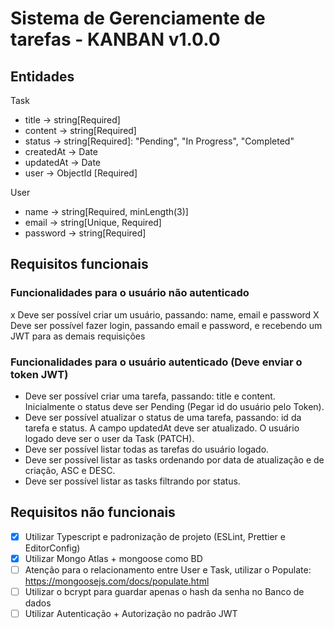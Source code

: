 # Sistema de Gerenciamente de tarefas - KANBAN v1.0.0

## Entidades

Task

- title -> string[Required]
- content -> string[Required]
- status -> string[Required]: "Pending", "In Progress", "Completed"
- createdAt -> Date
- updatedAt -> Date
- user -> ObjectId [Required]

User

- name -> string[Required, minLength(3)]
- email -> string[Unique, Required]
- password -> string[Required]

## Requisitos funcionais

### Funcionalidades para o usuário não autenticado

x Deve ser possível criar um usuário, passando: name, email e password
X Deve ser possível fazer login, passando email e password, e recebendo um JWT para as demais requisições

### Funcionalidades para o usuário autenticado (Deve enviar o token JWT)

- Deve ser possível criar uma tarefa, passando: title e content. Inicialmente o status deve ser Pending (Pegar id do usuário pelo Token).
- Deve ser possível atualizar o status de uma tarefa, passando: id da tarefa e status. A campo updatedAt deve ser atualizado. O usuário logado deve ser o user da Task (PATCH).
- Deve ser possível listar todas as tarefas do usuário logado.
- Deve ser possível listar as tasks ordenando por data de atualização e de criação, ASC e DESC.
- Deve ser possível listar as tasks filtrando por status.

## Requisitos não funcionais

- [x] Utilizar Typescript e padronização de projeto (ESLint, Prettier e EditorConfig)
- [x] Utilizar Mongo Atlas + mongoose como BD
- [ ] Atenção para o relacionamento entre User e Task, utilizar o Populate: https://mongoosejs.com/docs/populate.html
- [ ] Utilizar o bcrypt para guardar apenas o hash da senha no Banco de dados
- [ ] Utilizar Autenticação + Autorização no padrão JWT
